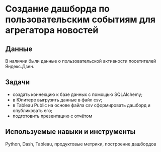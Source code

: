 # Создание дашборда по пользовательским событиям для агрегатора новостей
  
## Данные  
  
    
В наличии были данные о пользовательской активности посетителей Яндекс.Дзен.  
  
## Задачи  
  
* создать коннекцию к базе данных с помощью SQLAlchemy;  
* в Юпитере выгрузить данные в файл csv;  
* в Tableau Public на основе файла csv сформировать дашборд и опубликовать его;    
* подготовить презентацию с отчётом   
    
## Используемые навыки и инструменты  
  
Python, Dash, Tableau, продуктовые метрики, построение дашбордов
